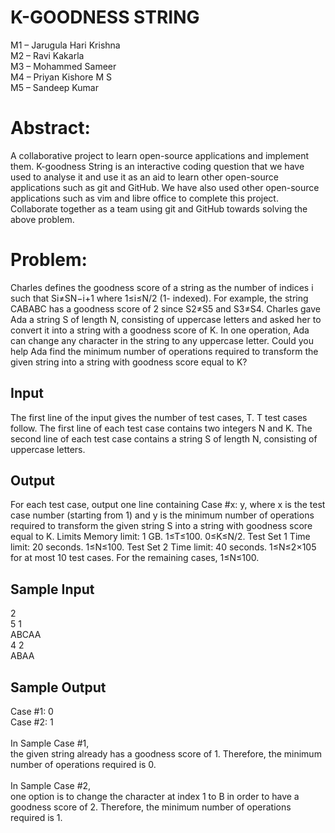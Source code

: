 # K-GOODNESS STRING
 M1 – Jarugula Hari Krishna<br />
 M2 – Ravi Kakarla<br />
 M3 – Mohammed Sameer<br />
 M4 – Priyan Kishore M S<br />
 M5 – Sandeep Kumar<br />

# Abstract:
A collaborative project to learn open-source applications and
implement them.
K-goodness String is an interactive coding question that we
have used to analyse it and use it as an aid to learn other
open-source applications such as git and GitHub.
We have also used other open-source applications such as
vim and libre office to complete this project.
Collaborate together as a team using git and GitHub towards
solving the above problem.

# Problem:
Charles defines the goodness score of a string as the
number of indices i such that Si≠SN−i+1 where 1≤i≤N/2 (1-
indexed). For example, the string CABABC has a goodness
score of 2 since S2≠S5 and S3≠S4.
Charles gave Ada a string S of length N, consisting of
uppercase letters and asked her to convert it into a string
with a goodness score of K. In one operation, Ada can
change any character in the string to any uppercase letter.
Could you help Ada find the minimum number of operations
required to transform the given string into a string with
goodness score equal to K?
## Input
The first line of the input gives the number of test cases, T.
T test cases follow.
The first line of each test case contains two integers N and
K. The second line of each test case contains a string S of
length N, consisting of uppercase letters.
## Output
For each test case, output one line containing Case #x: y,
where x is the test case number (starting from 1) and y is
the minimum number of operations required to transform
the given string S into a string with goodness score equal to
K.
Limits
Memory limit: 1 GB.
1≤T≤100.
0≤K≤N/2.
Test Set 1
Time limit: 20 seconds.
1≤N≤100.
Test Set 2
Time limit: 40 seconds.
1≤N≤2×105 for at most 10 test cases.
For the remaining cases, 1≤N≤100.


## Sample Input
2<br />
5 1<br />
ABCAA<br />
4 2<br />
ABAA<br />
## Sample Output
Case #1: 0<br />
Case #2: 1<br /><br />
In Sample Case #1,<br /> the given string already has a goodness
score of 1. Therefore, the minimum number of operations
required is 0.<br /><br />
In Sample Case #2,<br /> one option is to change the character at
index 1 to B in order to have a goodness score of 2.
Therefore, the minimum number of operations required is 1.

